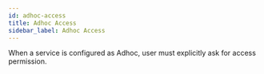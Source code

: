 ```yaml
---
id: adhoc-access
title: Adhoc Access
sidebar_label: Adhoc Access
---
```


When a service is configured as Adhoc, user must explicitly ask for access permission.
